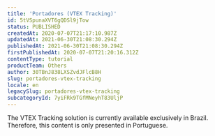 ```yaml
---
title: 'Portadores (VTEX Tracking)'
id: 5tVSpunaXVT6gQDSl9jTow
status: PUBLISHED
createdAt: 2020-07-07T21:17:10.987Z
updatedAt: 2021-06-30T21:08:30.294Z
publishedAt: 2021-06-30T21:08:30.294Z
firstPublishedAt: 2020-07-07T21:20:16.312Z
contentType: tutorial
productTeam: Others
author: 30TBnJ838LXSZvdJFlcB8H
slug: portadores-vtex-tracking
locale: en
legacySlug: portadores-vtex-tracking
subcategoryId: 7yiFRk9TGfMNeyhT83UljP
---
```


<div class="alert alert-warning" role="alert">The VTEX Tracking solution is currently available exclusively in Brazil. Therefore, this content is only presented in Portuguese.</div>
